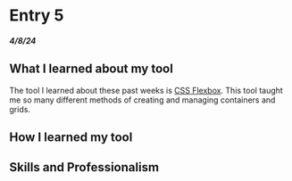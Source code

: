 # Entry 5
##### 4/8/24

## What I learned about my tool

The tool I learned about these past weeks is [CSS Flexbox](https://www.w3schools.com/css/css3_flexbox.asp). This tool taught me so many different methods of creating and managing containers and grids. 

## How I learned my tool



## Skills and Professionalism

